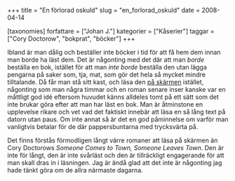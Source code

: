 +++
title = "En förlorad oskuld"
slug = "en_forlorad_oskuld"
date = 2008-04-14

[taxonomies]
forfattare = ["Johan J."]
kategorier = ["Kåserier"]
taggar = ["Cory Doctorow", "bokprat", "böcker"]
+++

Ibland är man dålig och beställer inte böcker i tid för att få hem dem innan man borde ha läst dem. Det är någonting med det där att man <i>borde</i> beställa en bok, istället för att man <i>inte borde</i> beställa den utan lägga pengarna på saker som, tja, mat, som gör det hela så mycket mindre tilltalande. Då får man stå sitt kast, och läsa den [på skärmen](http://craphound.com/someone/Cory_Doctorow_-_Someone_Comes_to_Town_Someone_Leaves_Town.htm) istället, någonting som man några timmar och en roman senare inser kanske var en måttligt god idé eftersom huvudet känns alldeles tomt på ett sätt som det inte brukar göra efter att man har läst en bok. Man är åtminstone en upplevelse rikare och vet vad det faktiskt innebär att läsa en så lång text på datorn utan paus. Om inte annat så är det en god påminnelse om varför man vanligtvis betalar för de där pappersbuntarna med trycksvärta på.

Det finns förstås förmodligen långt värre romaner att läsa på skärmen än Cory Doctorows <i>Someone Comes to Town, Someone Leaves Town</i>. Den är inte för långt, den är inte svårläst och den är tillräckligt engagerande för att man skall dras in i läsningen. Jag är ändå glad att det inte är någonting jag hade tänkt göra om de allra närmaste dagarna.
